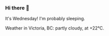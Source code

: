 ### Hi there :wave:

It's Wednesday! I'm probably sleeping.

Weather in Victoria, BC: partly cloudy, at +22°C.
